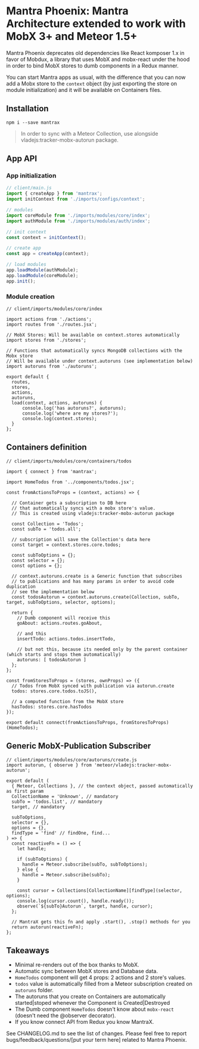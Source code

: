 # Mantra Phoenix: Mantra Architecture extended to work with MobX 3+ and Meteor 1.5+

Mantra Phoenix deprecates old dependencies like React komposer 1.x in favor of Mobdux, a library
that uses MobX and mobx-react under the hood in order to bind MobX stores to dumb components in a Redux manner.

You can start Mantra apps as usual, with the difference that you can now add a Mobx store to the `context`
object (by just exporting the store on module initialization) and it will be available on Containers files.

## Installation

```
npm i --save mantrax
```

> In order to sync with a Meteor Collection, use alongside vladejs:tracker-mobx-autorun package.

## App API

### App initialization
```js
// client/main.js
import { createApp } from 'mantrax';
import initContext from './imports/configs/context';

// modules
import coreModule from './imports/modules/core/index';
import authModule from './imports/modules/auth/index';

// init context
const context = initContext();

// create app
const app = createApp(context);

// load modules
app.loadModule(authModule);
app.loadModule(coreModule);
app.init();
```

### Module creation

```
// client/imports/modules/core/index

import actions from './actions';
import routes from './routes.jsx';

// MobX Stores: Will be available on context.stores automatically
import stores from './stores';

// Functions that automatically syncs MongoDB collections with the Mobx store
// Will be available under context.autoruns (see implementation below)
import autoruns from './autoruns';

export default {
  routes,
  stores,
  actions,
  autoruns,
  load(context, actions, autoruns) {
      console.log('has autoruns?', autoruns);
      console.log('where are my stores?');
      console.log(context.stores);
  }
};
```

## Containers definition

```
// client/imports/modules/core/containers/todos

import { connect } from 'mantrax';

import HomeTodos from '../components/todos.jsx';

const fromActionsToProps = (context, actions) => {

  // Container gets a subscription to DB here
  // that automatically syncs with a mobx store's value.
  // This is created using vladejs:tracker-mobx-autorun package

  const Collection = 'Todos';
  const subTo = 'todos.all';

  // subscription will save the Collection's data here
  const target = context.stores.core.todos;

  const subToOptions = {};
  const selector = {};
  const options = {};

  // context.autoruns.create is a Generic function that subscribes
  // to publications and has many params in order to avoid code duplication
  // see the implementation below
  const todosAutorun = context.autoruns.create(Collection, subTo, target, subToOptions, selector, options);

  return {
    // Dumb component will receive this
    goAbout: actions.routes.goAbout,

    // and this
    insertTodo: actions.todos.insertTodo,

    // but not this, because its needed only by the parent container (which starts and stops them automatically)
    autoruns: [ todosAutorun ]
  };
};

const fromStoresToProps = (stores, ownProps) => ({
  // Todos from MobX synced with publication via autorun.create
  todos: stores.core.todos.toJS(),

  // a computed function from the MobX store
  hasTodos: stores.core.hasTodos
});

export default connect(fromActionsToProps, fromStoresToProps)(HomeTodos);
```

## Generic MobX-Publication Subscriber
```
// client/imports/modules/core/autoruns/create.js
import autorun, { observe } from 'meteor/vladejs:tracker-mobx-autorun';

export default (
  { Meteor, Collections }, // the context object, passed automatically as first param
  CollectionName = 'Unknown', // mandatory
  subTo = 'todos.list', // mandatory
  target, // mandatory

  subToOptions,
  selector = {},
  options = {},
  findType = 'find' // findOne, find...
) => {
  const reactiveFn = () => {
    let handle;

    if (subToOptions) {
      handle = Meteor.subscribe(subTo, subToOptions);
    } else {
      handle = Meteor.subscribe(subTo);
    }

    const cursor = Collections[CollectionName][findType](selector, options);
    console.log(cursor.count(), handle.ready());
    observe(`${subTo}Autorun`, target, handle, cursor);
  };

  // MantraX gets this fn and apply .start(), .stop() methods for you
  return autorun(reactiveFn);
};
```

## Takeaways

* Minimal re-renders out of the box thanks to MobX.
* Automatic sync between MobX stores and Database data.
* `HomeTodos` component will get 4 props: 2 actions and 2 store's values.
* `todos` value is automatically filled from a Meteor subscription created on `autoruns` folder.
* The autoruns that you create on Containers are automatically started|stoped whenever the Component is Created|Destroyed
* The Dumb component `HomeTodos` doesn't know about `mobx-react` (doesn't need the @observer decorator).
* If you know connect API from Redux you know MantraX.

See CHANGELOG.md to see the list of changes.
Please feel free to report bugs/feedback/questions/[put your term here] related to Mantra Phoenix.
